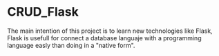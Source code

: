 # CRUD_Flask
The main intention of this project is to learn new technologies like Flask, Flask is usefull for connect a database languaje with a programming language easly than doing in a "native form". 
